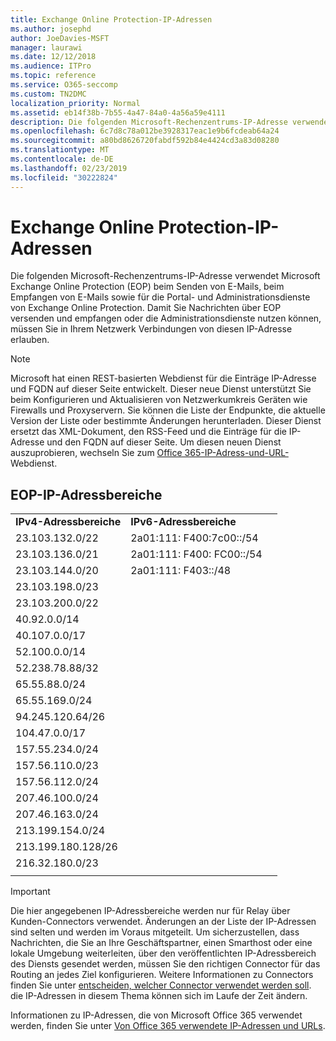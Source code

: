 ```yaml
---
title: Exchange Online Protection-IP-Adressen
ms.author: josephd
author: JoeDavies-MSFT
manager: laurawi
ms.date: 12/12/2018
ms.audience: ITPro
ms.topic: reference
ms.service: O365-seccomp
ms.custom: TN2DMC
localization_priority: Normal
ms.assetid: eb14f38b-7b55-4a47-84a0-4a56a59e4111
description: Die folgenden Microsoft-Rechenzentrums-IP-Adresse verwendet Microsoft Exchange Online Protection (EOP) beim Senden von E-Mails, beim Empfangen von E-Mails sowie für die Portal- und Administrationsdienste von Exchange Online Protection. Damit Sie Nachrichten über EOP versenden und empfangen oder die Administrationsdienste nutzen können, müssen Sie in Ihrem Netzwerk Verbindungen von diesen IP-Adresse erlauben.
ms.openlocfilehash: 6c7d8c78a012be3928317eac1e9b6fcdeab64a24
ms.sourcegitcommit: a80bd8626720fabdf592b84e4424cd3a83d08280
ms.translationtype: MT
ms.contentlocale: de-DE
ms.lasthandoff: 02/23/2019
ms.locfileid: "30222824"
---
```

# <a name="exchange-online-protection-ip-addresses"></a>Exchange Online Protection-IP-Adressen

Die folgenden Microsoft-Rechenzentrums-IP-Adresse verwendet Microsoft Exchange Online Protection (EOP) beim Senden von E-Mails, beim Empfangen von E-Mails sowie für die Portal- und Administrationsdienste von Exchange Online Protection. Damit Sie Nachrichten über EOP versenden und empfangen oder die Administrationsdienste nutzen können, müssen Sie in Ihrem Netzwerk Verbindungen von diesen IP-Adresse erlauben.
 
> [!NOTE]
> Microsoft hat einen REST-basierten Webdienst für die Einträge IP-Adresse und FQDN auf dieser Seite entwickelt. Dieser neue Dienst unterstützt Sie beim Konfigurieren und Aktualisieren von Netzwerkumkreis Geräten wie Firewalls und Proxyservern. Sie können die Liste der Endpunkte, die aktuelle Version der Liste oder bestimmte Änderungen herunterladen. Dieser Dienst ersetzt das XML-Dokument, den RSS-Feed und die Einträge für die IP-Adresse und den FQDN auf dieser Seite. Um diesen neuen Dienst auszuprobieren, wechseln Sie zum [Office 365-IP-Adress-und-URL-](https://docs.microsoft.com/office365/enterprise/office-365-ip-web-service)Webdienst. 
 
## <a name="eop-ip-address-ranges"></a>EOP-IP-Adressbereiche

||||
|:-----|:-----|:-----|
|**IPv4-Adressbereiche** <br/> |**IPv6-Adressbereiche** <br/> |
| 23.103.132.0/22 | 2a01:111: F400:7c00::/54 |
| 23.103.136.0/21 | 2a01:111: F400: FC00::/54 |
| 23.103.144.0/20 | 2a01:111: F403::/48 |
| 23.103.198.0/23 |  |
| 23.103.200.0/22 |  |
| 40.92.0.0/14 |  |
| 40.107.0.0/17 |  |
| 52.100.0.0/14 |  |
| 52.238.78.88/32 |  |
| 65.55.88.0/24 |  |
| 65.55.169.0/24 |  |
| 94.245.120.64/26 |  |
| 104.47.0.0/17 |  |
| 157.55.234.0/24 |  |
| 157.56.110.0/23 |  |
| 157.56.112.0/24 |  |
| 207.46.100.0/24 |  |
| 207.46.163.0/24 |  |
| 213.199.154.0/24 |  |
| 213.199.180.128/26 |  |
| 216.32.180.0/23 |  |
||||
 
> [!IMPORTANT]
> Die hier angegebenen IP-Adressbereiche werden nur für Relay über Kunden-Connectors verwendet. Änderungen an der Liste der IP-Adressen sind selten und werden im Voraus mitgeteilt. Um sicherzustellen, dass Nachrichten, die Sie an Ihre Geschäftspartner, einen Smarthost oder eine lokale Umgebung weiterleiten, über den veröffentlichten IP-Adressbereich des Diensts gesendet werden, müssen Sie den richtigen Connector für das Routing an jedes Ziel konfigurieren. Weitere Informationen zu Connectors finden Sie unter [entscheiden, welcher Connector verwendet werden soll](https://docs.microsoft.com/exchange/mail-flow-best-practices/use-connectors-to-configure-mail-flow/set-up-connectors-to-route-mail). die IP-Adressen in diesem Thema können sich im Laufe der Zeit ändern.  
 
Informationen zu IP-Adressen, die von Microsoft Office 365 verwendet werden, finden Sie unter [Von Office 365 verwendete IP-Adressen und URLs](https://go.microsoft.com/fwlink/p/?LinkId=324165).

